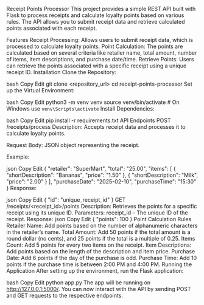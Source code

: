 Receipt Points Processor
This project provides a simple REST API built with Flask to process receipts and calculate loyalty points based on various rules. The API allows you to submit receipt data and retrieve calculated points associated with each receipt.

Features
Receipt Processing: Allows users to submit receipt data, which is processed to calculate loyalty points.
Point Calculation: The points are calculated based on several criteria like retailer name, total amount, number of items, item descriptions, and purchase date/time.
Retrieve Points: Users can retrieve the points associated with a specific receipt using a unique receipt ID.
Installation
Clone the Repository:

bash
Copy
Edit
git clone <repository_url>
cd receipt-points-processor
Set up the Virtual Environment:

bash
Copy
Edit
python3 -m venv venv
source venv/bin/activate  # On Windows use `venv\Scripts\activate`
Install Dependencies:

bash
Copy
Edit
pip install -r requirements.txt
API Endpoints
POST /receipts/process
Description: Accepts receipt data and processes it to calculate loyalty points.

Request Body: JSON object representing the receipt.

Example:

json
Copy
Edit
{
  "retailer": "SuperMart",
  "total": "25.00",
  "items": [
    {
      "shortDescription": "Bananas",
      "price": "1.50"
    },
    {
      "shortDescription": "Milk",
      "price": "2.00"
    }
  ],
  "purchaseDate": "2025-02-10",
  "purchaseTime": "15:30"
}
Response:

json
Copy
Edit
{
  "id": "unique_receipt_id"
}
GET /receipts/<receipt_id>/points
Description: Retrieves the points for a specific receipt using its unique ID.
Parameters: receipt_id – The unique ID of the receipt.
Response:
json
Copy
Edit
{
  "points": 100
}
Point Calculation Rules
Retailer Name: Add points based on the number of alphanumeric characters in the retailer’s name.
Total Amount: Add 50 points if the total amount is a round dollar (no cents), and 25 points if the total is a multiple of 0.25.
Items Count: Add 5 points for every two items on the receipt.
Item Descriptions: Add points based on the length of the description and item price.
Purchase Date: Add 6 points if the day of the purchase is odd.
Purchase Time: Add 10 points if the purchase time is between 2:00 PM and 4:00 PM.
Running the Application
After setting up the environment, run the Flask application:

bash
Copy
Edit
python app.py
The app will be running on http://127.0.0.1:5000/. You can now interact with the API by sending POST and GET requests to the respective endpoints.
